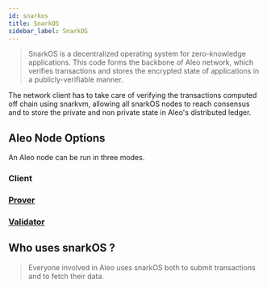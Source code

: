 ```yaml
---
id: snarkos 
title: SnarkOS
sidebar_label: SnarkOS
---
```


>SnarkOS is a decentralized operating system for zero-knowledge applications. This code forms the backbone of Aleo network, which verifies transactions and stores the encrypted state of applications in a publicly-verifiable manner.

The network client has to take care of verifying the transactions computed off chain using snarkvm, allowing all snarkOS nodes to reach consensus and to store the private and non private state in Aleo's distributed ledger.

## Aleo Node Options
An Aleo node can be run in three modes.

<!-- ### [Client](../network/) -->

<!-- markdown-link-check-disable -->
### Client
### [Prover](../network/provers)
### [Validator](../network/validators)

<!-- markdown-link-check-enable -->

## Who uses snarkOS ?
>Everyone involved in Aleo uses snarkOS both to submit transactions and to fetch their data.





